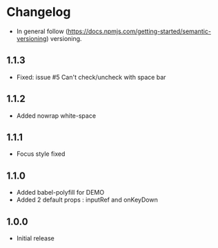 # Changelog

* In general follow (https://docs.npmjs.com/getting-started/semantic-versioning) versioning.

## <next>

## 1.1.3
* Fixed: issue #5 Can't check/uncheck with space bar

## 1.1.2
* Added nowrap white-space
  
## 1.1.1
* Focus style fixed

## 1.1.0
* Added babel-polyfill for DEMO
* Added 2 default props : inputRef and onKeyDown

## 1.0.0
* Initial release

